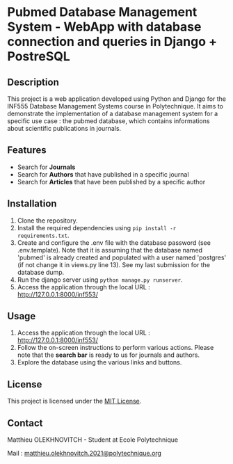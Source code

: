 # Pubmed Database Management System - WebApp with database connection and queries in Django + PostreSQL

## Description

This project is a web application developed using Python and Django for the INF555 Database Management Systems course in Polytechnique. It aims to demonstrate the implementation of a database management system for a specific use case : the pubmed database, which contains informations about scientific publications in journals. 

## Features

- Search for **Journals**
- Search for **Authors** that have published in a specific journal
- Search for **Articles** that have been published by a specific author

## Installation

1. Clone the repository.
2. Install the required dependencies using `pip install -r requirements.txt`.
3. Create and configure the .env file with the database password (see .env.template). Note that it is assuming that the database named 'pubmed' is already created and populated with a user named 'postgres' (if not change it in views.py line 13). See my last submission for the database dump.
4. Run the django server using `python manage.py runserver`.
5. Access the application through the local URL : http://127.0.0.1:8000/inf553/

## Usage

1. Access the application through the local URL : http://127.0.0.1:8000/inf553/
2. Follow the on-screen instructions to perform various actions. Please note that the **search bar** is ready to us for journals and authors.
3. Explore the database using the various links and buttons.

## License

This project is licensed under the [MIT License](LICENSE).

## Contact

Matthieu OLEKHNOVITCH - Student at Ecole Polytechnique 

Mail : matthieu.olekhnovitch.2021@polytechnique.org

